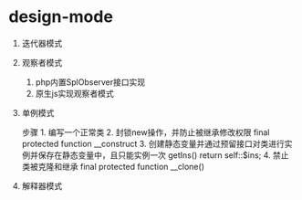# design-mode

1. 迭代器模式

2. 观察者模式

	1. php内置SplObserver接口实现
	2. 原生js实现观察者模式

3. 单例模式

	步骤
		1. 编写一个正常类
		2. 封锁new操作，并防止被继承修改权限 final protected function __construct
		3. 创建静态变量并通过预留接口对类进行实例并保存在静态变量中，且只能实例一次 getIns() return self::$ins;
		4. 禁止类被克隆和继承 final protected function __clone()
4. 解释器模式
